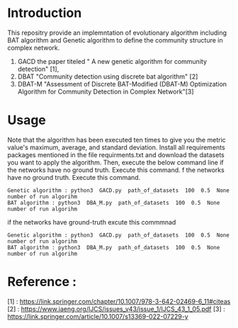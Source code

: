 # Introduction 
This repositry provide an implemntation of evolutionary algorithm including BAT algorithm and Genetic algorithm to define the community structure in complex network.
1) GACD the paper titeled " A new genetic algorithm for community detection" [1], 
2) DBAT  "Community detection using discrete bat algorithm" [2]  
3) DBAT-M "Assessment of Discrete BAT-Modified (DBAT-M) Optimization Algorithm for Community Detection in Complex Network"[3] 

# Usage 
Note that the algorithm has been executed ten times to give you the metric value's maximum, average, and standard deviation. Install all requirements packages mentioned in the file requirments.txt and download the datasets you want to apply the algorithm. Then, execute the below command line if the networks have no ground truth. Execute this command.
f the networks have no ground truth. Execute this command.  
 ```
Genetic algorithm : python3  GACD.py  path_of_datasets  100  0.5  None  number of run algorihm
BAT algorithm : python3  DBA_M.py  path_of_datasets  100  0.5  None  number of run algorihm 

 ```
if the networks have ground-truth excute this commmnad 
```
Genetic algorithm : python3  GACD.py  path_of_datasets  100  0.5  None  number of run algorihm
BAT algorithm : python3  DBA_M.py  path_of_datasets  100  0.5  None  number of run algorihm 

```
# Reference :
[1] : https://link.springer.com/chapter/10.1007/978-3-642-02469-6_11#citeas
[2] : https://www.iaeng.org/IJCS/issues_v43/issue_1/IJCS_43_1_05.pdf
[3] : https://link.springer.com/article/10.1007/s13369-022-07229-y
